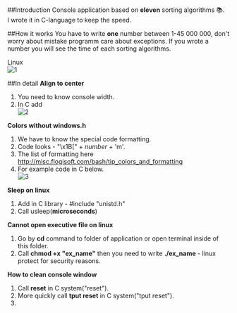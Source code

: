 ##Introduction
Console application based on **eleven** sorting algorithms :books:.                                                           
I wrote it in C-language to keep the speed.  

##How it works
You have to write **one** number between 1-45 000 000, don't worry about mistake programm care about exceptions. If you wrote a
number you will see the time of each sorting algorithms.

Linux                                                                                                                     
![1](https://cloud.githubusercontent.com/assets/19840443/17803547/5bb7dcf2-65f7-11e6-873d-83ccdbdc0e33.png)

##In detail
**Align to center**                                                                                                       
1. You need to know console width.											     
2. In C add														
![2](https://cloud.githubusercontent.com/assets/19840443/17803957/b7f7c908-65f9-11e6-90ed-0ac55eee6a51.png)
                                                                                                                            
**Colors without windows.h**                                                                                              
1. We have to know the special code formatting.                                                                           
2. Code looks - "\x1B[" + _number_ + 'm'.                                                                                 
3. The list of formatting here http://misc.flogisoft.com/bash/tip_colors_and_formatting                                   
4. For example code in C below.                                                                                           
![3](https://cloud.githubusercontent.com/assets/19840443/17804073/44161566-65fa-11e6-8414-c11afa7e1c9a.png)
                                                                                                                          
**Sleep on linux**                                                                                                        
1. Add in C library - #include "unistd.h"                                                                                 
2. Call usleep(**microseconds**)                                                                                          
                                                                                                                          
**Cannot open executive file on linux**                                                                                   
1. Go by **cd** command to folder of application or open terminal inside of this folder.                                  
2. Call **chmod +x "ex_name"** then you need to write **./ex_name** - linux protect for security reasons.                 
                                                                                                                          
**How to clean console window**                                                                                           
1. Call **reset** in C system("reset").                                                                                   
2. More quickly call **tput reset** in C system("tput reset").                                                            
3. 
